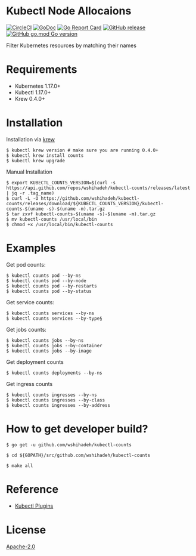 # Kubectl Node Allocaions

[![CircleCI](https://circleci.com/gh/wshihadeh/kubectl-counts/tree/master.svg?style=svg)](https://circleci.com/gh/wshihadeh/kubectl-counts/tree/master)
[![GoDoc](https://godoc.org/github.com/wshihadeh/kubectl-counts?status.svg)](https://godoc.org/github.com/wshihadeh/kubectl-counts)
[![Go Report Card](https://goreportcard.com/badge/github.com/wshihadeh/kubectl-counts)](https://goreportcard.com/report/github.com/wshihadeh/kubectl-counts)
[![GitHub release](https://img.shields.io/github/release/wshihadeh/kubectl-counts.svg)](https://github.com/wshihadeh/kubectl-counts/releases/latest)
[![GitHub go.mod Go version](https://img.shields.io/github/go-mod/go-version/wshihadeh/kubectl-counts)](https://github.com/wshihadeh/kubectl-counts/blob/master/go.mod)

Filter Kubernetes resources by matching their names

# Requirements

- Kubernetes 1.17.0+
- Kubectl 1.17.0+
- Krew 0.4.0+


# Installation

Installation via [krew](https://krew.sigs.k8s.io/docs/user-guide/setup/install/)

    $ kubectl krew version # make sure you are running 0.4.0+
    $ kubectl krew install counts
    $ kubectl krew upgrade

Manual Installation

    $ export KUBECTL_COUNTS_VERSION=$(curl -s https://api.github.com/repos/wshihadeh/kubectl-counts/releases/latest | jq -r .tag_name)
    $ curl -L -O https://github.com/wshihadeh/kubectl-counts/releases/download/${KUBECTL_COUNTS_VERSION}/kubectl-counts-$(uname -s)-$(uname -m).tar.gz
    $ tar zxvf kubectl-counts-$(uname -s)-$(uname -m).tar.gz
    $ mv kubectl-counts /usr/local/bin
    $ chmod +x /usr/local/bin/kubectl-counts

# Examples

Get pod counts: 
```
$ kubectl counts pod --by-ns
$ kubectl counts pod --by-node
$ kubectl counts pod --by-restarts
$ kubectl counts pod --by-status
```

Get service counts:
```
$ kubectl counts services --by-ns
$ kubectl counts services --by-type§
```

Get jobs counts:
```
$ kubectl counts jobs --by-ns
$ kubectl counts jobs --by-container
$ kubectl counts jobs --by-image
```

Get deployment counts

```
$ kubectl counts deployments --by-ns
```

Get ingress counts
```
$ kubectl counts ingresses --by-ns
$ kubectl counts ingresses --by-class
$ kubectl counts ingresses --by-address
```


# How to get developer build?

    $ go get -u github.com/wshihadeh/kubectl-counts

    $ cd ${GOPATH}/src/github.com/wshihadeh/kubectl-counts

    $ make all

# Reference

- [Kubectl Plugins](https://kubernetes.io/docs/tasks/extend-kubectl/kubectl-plugins/)

# License

[Apache-2.0](LICENSE)
